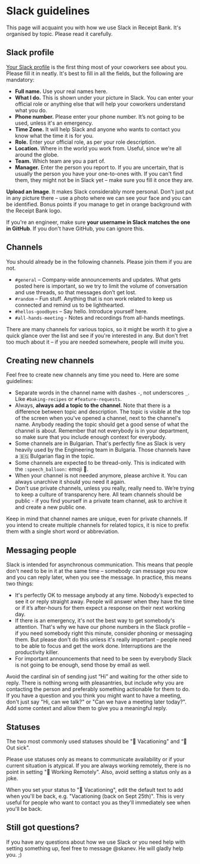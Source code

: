 # Slack guidelines

This page will acquaint you with how we use Slack in Receipt Bank. It's organised by topic. Please read it carefully.

## Slack profile

[Your Slack profile](https://receipt-bank.slack.com/account/profile) is the first thing most of your coworkers see about you. Please fill it in neatly. It's best to fill in all the fields, but the following are mandatory:

* **Full name.** Use your real names here.
* **What I do.** This is shown under your picture in Slack. You can enter your official role or anything else that will help your coworkers understand what you do.
* **Phone number.** Please enter your phone number. It’s not going to be used, unless it's an emergency.
* **Time Zone.** It will help Slack and anyone who wants to contact you know what the time it is for you.
* **Role.** Enter your official role, as per your role description.
* **Location.** Where in the world you work from. Useful, since we're all around the globe.
* **Team.** Which team are you a part of.
* **Manager.** Enter the person you report to. If you are uncertain, that is usually the person you have your one-to-ones with. If you can't find them, they might not be in Slack yet – make sure you fill it once they are.

**Upload an Image**. It makes Slack considerably more personal. Don't just put in any picture there – use a photo where we can see your face and you can be identified. Bonus points if you manage to get in orange background with the Receipt Bank logo.

If you're an engineer, make sure **your username in Slack matches the one in GitHub**. If you don't have GitHub, you can ignore this.

## Channels

You should already be in the following channels. Please join them if you are not.

* `#general` – Company-wide announcements and updates. What gets posted here is important, so we try to limit the volume of conversation and use threads, so that messages don’t get lost.
* `#random` – Fun stuff. Anything that is non work related to keep us connected and remind us to be lighthearted.
* `#hellos-goodbyes` – Say hello. Introduce yourself here.
* `#all-hands-meeting` - Notes and recordings from all-hands meetings.

There are many channels for various topics, so it might be worth it to give a quick glance over the list and see if you're interested in any. But don't fret too much about it – if you are needed somewhere, people will invite you.

## Creating new channels

Feel free to create new channels any time you need to. Here are some guidelines:

* Separate words in the channel name with dashes `-`, not underscores `_`. Like `#baking-recipes` or `#feature-requests`.
* Always, **always add a topic to the channel**. Note that there is a difference between topic and description. The topic is visible at the top of the screen when you've opened a channel, next to the channel's name. Anybody reading the topic should get a good sense of what the channel is about. Remember that not everybody is in your department, so make sure that you include enough context for everybody.
* Some channels are in Bulgarian. That's perfectly fine as Slack is very heavily used by the Engineering team in Bulgaria. Those channels have a 🇧🇬 Bulgarian flag in the topic.
* Some channels are expected to be thread-only. This is indicated with the `:speech_balloon:` emoji 💬.
* When your channel is not needed anymore, please archive it. You can always unarchive it should you need it again.
* Don't use private channels, unless you really, really need to. We’re trying to keep a culture of transparency here. All team channels should be public - if you find yourself in a private team channel, ask to archive it and create a new public one.

Keep in mind that channel names are unique, even for private channels. If you intend to create multiple channels for related topics, it is nice to prefix them with a single short word or abbreviation.

## Messaging people

Slack is intended for asynchronous communication. This means that people don't need to be in it at the same time – somebody can message you now and you can reply later, when you see the message. In practice, this means two things:

* It's perfectly OK to message anybody at any time. Nobody’s expected to see it or reply straight away. People will answer when they have the time or if it’s after-hours for them expect a response on their next working day.
* If there is an emergency, it's not the best way to get somebody's attention. That's why we have our phone numbers in the Slack profile – if you need somebody right this minute, consider phoning or messaging them. But please don't do this unless it's really important – people need to be able to focus and get the work done. Interruptions are the productivity killer.
* For important announcements that need to be seen by everybody Slack is not going to be enough, send those by email as well.

Avoid the cardinal sin of sending just “Hi” and waiting for the other side to reply. There is nothing wrong with pleasantries, but include why you are contacting the person and preferably something actionable for them to do. If you have a question and you think you might want to have a meeting, don't just say "Hi, can we talk?" or "Can we have a meeting later today?". Add some context and allow them to give you a meaningful reply.

## Statuses

The two most commonly used statuses should be "🌴 Vacationing" and “🤒 Out sick". 

Please use statuses only as means to communicate availability or if your current situation is atypical. If you are always working remotely, there is no point in setting "🏡 Working Remotely". Also, avoid setting a status only as a joke.

When you set your status to "🌴 Vacationing", edit the default text to add when you'll be back, e.g. "Vacationing (back on Sept 25th)". This is very useful for people who want to contact you as they'll immediately see when you'll be back.

## Still got questions?

If you have any questions about how we use Slack or you need help with setting something up, feel
free to message @skanev. He will gladly help you. ;)
